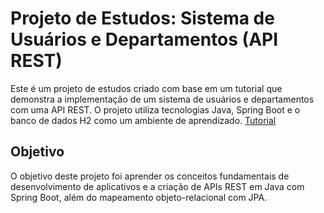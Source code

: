 # Projeto de Estudos: Sistema de Usuários e Departamentos (API REST)

Este é um projeto de estudos criado com base em um tutorial que demonstra a implementação de um sistema de usuários e departamentos com uma API REST. O projeto utiliza tecnologias Java, Spring Boot e o banco de dados H2 como um ambiente de aprendizado.
[Tutorial](https://www.youtube.com/watch?v=D4frmIHAxEY&list=RDCMUC3twHmWQwtqEO7u-gB_2f7g&index=5&ab_channel=DevSuperior)

## Objetivo

O objetivo deste projeto foi aprender os conceitos fundamentais de desenvolvimento de aplicativos e a criação de APIs REST em Java com Spring Boot, além do mapeamento objeto-relacional com JPA.
